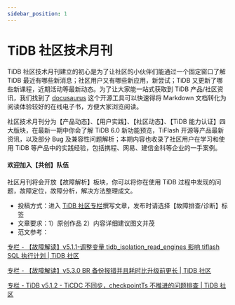 ```yaml
---
sidebar_position: 1
---
```


# TiDB 社区技术月刊

TiDB 社区技术月刊建立的初心是为了让社区的小伙伴们能通过一个固定窗口了解 TiDB 最近有哪些新消息；社区用户又有哪些新应用，新尝试；TiDB 又更新了哪些新课程，近期活动等最新动态。为了让大家能一站式获取到 TiDB 产品/社区资讯，我们找到了 [docusa](https://github.com/facebook/docusaurus)[u](https://github.com/facebook/docusaurus)[rus](https://github.com/facebook/docusaurus) 这个开源工具可以快速得将 Markdown 文档转化为阅读体验较好的在线电子书，方便大家浏览阅读。



社区技术月刊分为【产品动态】、【用户实践】、【社区动态】、【TiDB 能力认证】四大版块，在最新一期中你会了解 TiDB 6.0 新功能预览，TiFlash 开源等产品最新资讯，以及部分 Bug 及兼容性问题解析；本期内容也收录了社区用户在学习和使用 TiDB 等产品中的实践经验，包括携程、网易、建信金科等企业的一手案例。



#### 欢迎加入【共创】队伍

社区月刊将会开放【故障解析】板块，你可以将你在使用 TiDB 过程中发现的问题，故障定位，故障分析，解决方法整理成文。

- 投稿方式：进入 [TiDB 社区专栏](https://tidb.net/blog)撰写文章，发布时请选择【故障排查/诊断】标签
- 文章要求：1）原创作品    2）内容详细建议图文并茂   
- 范文参考：

[专栏 - 【故障解读】v5.1.1-调整变量 tidb_isolation_read_engines 影响 tiflash SQL 执行计划 | TiDB 社区](https://tidb.net/blog/audits/75631274)

[专栏 - 【故障解读】v5.3.0 BR 备份报错并且耗时比升级前更长 | TiDB 社区](https://tidb.net/blog/audits/2da37b0a)

[专栏 - TiDB v5.1.2 - TiCDC 不同步，checkpointTs 不推进的问题排查 | TiDB 社区](https://tidb.net/blog/audits/4a934bb8)



